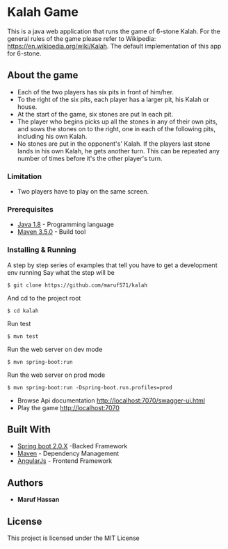 # Kalah Game
This is a java web application that runs the game of 6-stone Kalah. 
For the general rules of the game please refer to Wikipedia: https://en.wikipedia.org/wiki/Kalah.
The default implementation of this app for 6-stone. 

## About the game
* Each of the two players has six pits in front of him/her. 
* To the right of the six pits, each player has a larger pit, his Kalah or house.
* At the start of the game, six stones are put In each pit.
* The player who begins picks up all the stones in any of their own pits, and sows the stones on to the right, one in each of the following pits, including his own Kalah. 
* No stones are put in the opponent's' Kalah. If the players last stone lands in his own Kalah, he gets another turn. This can be repeated any number of times before it's the other player's turn.

### Limitation
* Two players have to play on the same screen. 

 
### Prerequisites
* [Java 1.8](http://www.oracle.com/technetwork/java/javase/downloads/index.html)  - Programming language
* [Maven 3.5.0](https://maven.apache.org/download.cgi) - Build tool

### Installing & Running
A step by step series of examples that tell you have to get a development env running
Say what the step will be

```
$ git clone https://github.com/maruf571/kalah
```

And cd to the project root

```
$ cd kalah
```

Run test
```
$ mvn test
```

Run the web server on dev mode
```
$ mvn spring-boot:run
```

 Run the web server on prod mode
```
$ mvn spring-boot:run -Dspring-boot.run.profiles=prod
```

* Browse Api documentation [http://localhost:7070/swagger-ui.html](http://localhost:7070/swagger-ui.html)
* Play the game  [http://localhost:7070](http://localhost:7070)


## Built With
* [Spring boot 2.0.X](https://projects.spring.io/spring-boot/) -Backed Framework
* [Maven](https://maven.apache.org/) - Dependency Management
* [AngularJs](https://angularjs.org/) - Frontend Framework

## Authors

* **Maruf Hassan**

## License

This project is licensed under the MIT License


